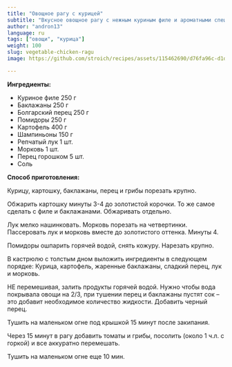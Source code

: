 ```yaml
---
title: "Овощное рагу с курицей"
subtitle: "Вкусное овощное рагу с нежным куриным филе и ароматными специями."
author: "andron13"
language: ru
tags: ["овощи", "курица"]
weight: 100
slug: vegetable-chicken-ragu
image: https://github.com/stroich/recipes/assets/115462690/d76fa96c-d1d5-4ffc-9227-6384dd6c7e11

---
```



**Ингредиенты:**

* Куриное филе 250 г
*  Баклажаны 250 г
*  Болгарский перец 250 г
*  Помидоры 250 г
*  Картофель 400 г
*  Шампиньоны 150 г
*  Репчатый лук 1 шт.
*  Морковь 1 шт.
*  Перец горошком 5 шт.
*  Соль


**Способ приготовления:**

Курицу, картошку, баклажаны, перец и грибы порезать крупно.

Обжарить картошку минуты 3-4 до золотистой корочки.
То же самое сделать с филе и баклажанами. Обжаривать отдельно.

Лук мелко нашинковать. Морковь порезать на четвертинки.
Пассеровать лук и морковь вместе до золотистого оттенка. Минуты 4.

Помидоры ошпарить горячей водой, снять кожуру. Нарезать крупно.

В кастрюлю с толстым дном выложить ингредиенты в следующем порядке:
Курица, картофель, жаренные баклажаны, сладкий перец, лук и морковь.

НЕ перемешивая, залить продукты горячей водой. Нужно чтобы вода покрывала овощи на 2/3, при тушении перец и баклажаны пустят сок – это добавит необходимое количество жидкости. Добавить черный перец.

Тушить на маленьком огне под крышкой 15 минут после закипания.

Через 15 минут в рагу добавить томаты и грибы, посолить (около 1 ч.л. с горкой) и все аккуратно перемешать.

Тушить на маленьком огне еще 10 мин.
